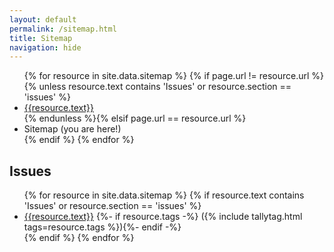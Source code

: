 ```yaml
---
layout: default
permalink: /sitemap.html
title: Sitemap
navigation: hide
---
```


<ul>
{% for resource in site.data.sitemap %}
{% if page.url != resource.url %}{% unless resource.text contains 'Issues' or resource.section == 'issues' %}
  <li><a href="{{resource.url | relative_url}}">{{resource.text}}</a></li>
{% endunless %}{% elsif page.url == resource.url %}
  <li>Sitemap (you are here!)</li>
{% endif %}
{% endfor %}
</ul>

<h2>Issues</h2>
<ul>
{% for resource in site.data.sitemap %}
{% if resource.text contains 'Issues' or resource.section == 'issues' %}
  <li>
  <a href="{{resource.url | relative_url}}">{{resource.text}}</a>
  {%- if resource.tags -%}&nbsp;({% include tallytag.html tags=resource.tags %}){%- endif -%}
  </li>
{% endif %}
{% endfor %}
</ul>
